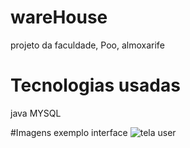 # wareHouse
projeto da faculdade, Poo, almoxarife

# Tecnologias usadas
java
MYSQL

#Imagens
exemplo interface
![tela user](https://user-images.githubusercontent.com/83655725/133627376-814b9ca9-fa66-4895-83a0-b94615602368.png)
